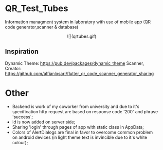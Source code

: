# QR_Test_Tubes
Information managment system in laboratory with use of mobile app (QR code generator,scanner & database)

<p align="center"> ![](qrtubes.gif) </p>

## Inspiration

Dynamic Theme: https://pub.dev/packages/dynamic_theme
Scanner, Creator: https://github.com/alfianlosari/flutter_qr_code_scanner_generator_sharing

# Other

- Backend is work of my coworker from university and due to it's specification http request are based on response code '200' and phrase 'success';
- Id is now added on server side;
- Sharing 'login' through pages of app with static class in AppData;
- Colors of AlertDialogs are final in favor to overcome common problem on android devices (in light theme text is invincible due to it's white colour);


